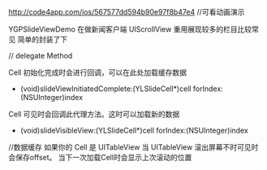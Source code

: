
http://code4app.com/ios/567577dd594b90e97f8b47e4 //可看动画演示

YGPSlideViewDemo
在做新闻客户端 UIScrollView 重用展现较多的栏目比较常见
简单的封装了下

// delegate Method

Cell 初始化完成时会进行回调，可以在此处加载缓存数据
- (void)slideViewInitiatedComplete:(YLSlideCell*)cell forIndex:(NSUInteger)index

Cell 可见时会回调此代理方法。这时可以加载新的数据
- (void)slideVisibleView:(YLSlideCell*)cell forIndex:(NSUInteger)index

//数据缓存
如果你的 Cell 是 UITableView 当 UITableView 滚出屏幕不时可见时会保存offset。 当下一次加载Cell时会显示上次滚动的位置
